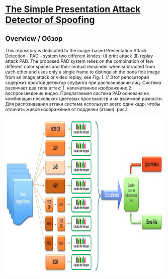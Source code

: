 # [The Simple Presentation Attack Detector of Spoofing](https://github.com/AlexDavydov357/The-Simple-Detector-of-Spoofing)

## Overview / Обзор 
 This repository is dedicated to the image-based Presentation Attack Detection - PAD - system two different kindes: (I) print attack (II) replay attack PAD. The proposed PAD system relies on the combination of few different color spaces and their mutual remainder when subtracted from each other and uses only a single frame to distinguish the bona fide image from an image attack or video replay, see Fig. 1.
// Этот репозиторий содержит простой детектор спуфинга при распозновании лиц. Система различает два типа аттак: 1. напечатанное изображение 2. воспроизведение видео. Предлагаемая система PAD основана на комбинации нескольких цветовых пространств и их взаимной разности. Для распознавания аттаки система использует всего один кадр, чтобы отличить живое изображение от подделки (атаки). рис.1

<p align="center"><img src="images/system_sx.jpg" width="1189" height="505" title="PAD System scheme" alt="PAD System sheme">
</p>